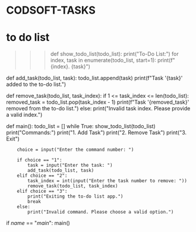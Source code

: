 # CODSOFT-TASKS
# to do list

>>> def show_todo_list(todo_list):
    print("To-Do List:")
    for index, task in enumerate(todo_list, start=1):
        print(f"{index}. {task}")

def add_task(todo_list, task):
    todo_list.append(task)
    print(f"Task '{task}' added to the to-do list.")

def remove_task(todo_list, task_index):
    if 1 <= task_index <= len(todo_list):
        removed_task = todo_list.pop(task_index - 1)
        print(f"Task '{removed_task}' removed from the to-do list.")
    else:
        print("Invalid task index. Please provide a valid index.")

def main():
    todo_list = []
    while True:
        show_todo_list(todo_list)
        print("Commands:")
        print("1. Add Task")
        print("2. Remove Task")
        print("3. Exit")

        choice = input("Enter the command number: ")

        if choice == "1":
            task = input("Enter the task: ")
            add_task(todo_list, task)
        elif choice == "2":
            task_index = int(input("Enter the task number to remove: "))
            remove_task(todo_list, task_index)
        elif choice == "3":
            print("Exiting the to-do list app.")
            break
        else:
            print("Invalid command. Please choose a valid option.")

if _name_ == "_main_":
    main()
